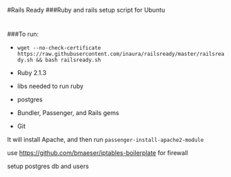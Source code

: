 #Rails Ready
###Ruby and rails setup script for Ubuntu

#
###To run:

  * `wget --no-check-certificate https://raw.githubusercontent.com/inaura/railsready/master/railsready.sh && bash railsready.sh`



  * Ruby 2.1.3 
  * libs needed to run ruby
  * postgres
  * Bundler, Passenger, and Rails gems
  * Git


It will install Apache, and then run  `passenger-install-apache2-module`

use https://github.com/bmaeser/iptables-boilerplate for firewall

setup postgres db and users

